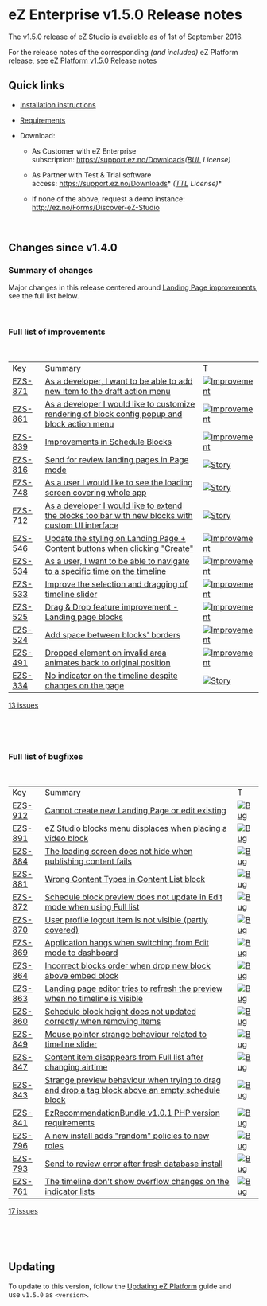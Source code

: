 #  eZ Enterprise v1.5.0 Release notes

The v1.5.0 release of eZ Studio is available as of 1st of September 2016.

For the release notes of the corresponding *(and included)* eZ Platform release, see [eZ Platform v1.5.0 Release notes](eZ-Platform-v1.5.0-Release-notes_32114891.html)

## Quick links

-   [Installation instructions](31429538.html)
-   [Requirements](31429536.html)
-   Download:

    -   As Customer with eZ Enterprise subscription: <https://support.ez.no/Downloads>*([BUL](http://ez.no/About-our-Software/Licenses-and-agreements/eZ-Business-Use-License-Agreement-eZ-BUL-Version-2.1?return=/About-our-Software/Licenses-and-agreements/eZ-Business-Use-License-Agreement-eZ-BUL-Version-2.1?processed=1457699707&return=%2FAbout-our-Software%2FLicenses-and-agreements%2FeZ-Business-Use-License-Agreement-eZ-BUL-Version-2.1?return=%2FAbout-our-Software%2FLicenses-and-agreements%2FeZ-Business-Use-License-Agreement-eZ-BUL-Version-2.1) License)*

    -   As Partner with Test & Trial software access: <https://support.ez.no/Downloads>* *([TTL](http://ez.no/About-our-Software/Licenses-and-agreements/eZ-Trial-and-Test-License-Agreement-eZ-TTL-v2.0) License)**

    -   If none of the above, request a demo instance: <http://ez.no/Forms/Discover-eZ-Studio>

 

## Changes since v1.4.0

### Summary of changes

Major changes in this release centered around [Landing Page improvements](https://jira.ez.no/browse/EZS-511), see the full list below.

 

### Full list of improvements

 

|                                                            |                                                                                                                                                      |                                                                                                                               |
|------------------------------------------------------------|------------------------------------------------------------------------------------------------------------------------------------------------------|-------------------------------------------------------------------------------------------------------------------------------|
| Key                                                        | Summary                                                                                                                                              | T                                                                                                                             |
| [EZS-871](https://jira.ez.no/browse/EZS-871?src=confmacro) | [As a developer, I want to be able to add new item to the draft action menu](https://jira.ez.no/browse/EZS-871?src=confmacro)                        | [![Improvement](https://jira.ez.no/images/icons/issuetypes/improvement.png)](https://jira.ez.no/browse/EZS-871?src=confmacro) |
| [EZS-861](https://jira.ez.no/browse/EZS-861?src=confmacro) | [As a developer I would like to customize rendering of block config popup and block action menu](https://jira.ez.no/browse/EZS-861?src=confmacro)    | [![Improvement](https://jira.ez.no/images/icons/issuetypes/improvement.png)](https://jira.ez.no/browse/EZS-861?src=confmacro) |
| [EZS-839](https://jira.ez.no/browse/EZS-839?src=confmacro) | [Improvements in Schedule Blocks](https://jira.ez.no/browse/EZS-839?src=confmacro)                                                                   | [![Improvement](https://jira.ez.no/images/icons/issuetypes/improvement.png)](https://jira.ez.no/browse/EZS-839?src=confmacro) |
| [EZS-816](https://jira.ez.no/browse/EZS-816?src=confmacro) | [Send for review landing pages in Page mode](https://jira.ez.no/browse/EZS-816?src=confmacro)                                                        | [![Story](https://jira.ez.no/images/icons/issuetypes/story.png)](https://jira.ez.no/browse/EZS-816?src=confmacro)             |
| [EZS-748](https://jira.ez.no/browse/EZS-748?src=confmacro) | [As a user I would like to see the loading screen covering whole app](https://jira.ez.no/browse/EZS-748?src=confmacro)                               | [![Story](https://jira.ez.no/images/icons/issuetypes/story.png)](https://jira.ez.no/browse/EZS-748?src=confmacro)             |
| [EZS-712](https://jira.ez.no/browse/EZS-712?src=confmacro) | [As a developer I would like to extend the blocks toolbar with new blocks with custom UI interface](https://jira.ez.no/browse/EZS-712?src=confmacro) | [![Story](https://jira.ez.no/images/icons/issuetypes/story.png)](https://jira.ez.no/browse/EZS-712?src=confmacro)             |
| [EZS-546](https://jira.ez.no/browse/EZS-546?src=confmacro) | [Update the styling on Landing Page + Content buttons when clicking "Create"](https://jira.ez.no/browse/EZS-546?src=confmacro)                       | [![Improvement](https://jira.ez.no/images/icons/issuetypes/improvement.png)](https://jira.ez.no/browse/EZS-546?src=confmacro) |
| [EZS-534](https://jira.ez.no/browse/EZS-534?src=confmacro) | [As a user, I want to be able to navigate to a specific time on the timeline](https://jira.ez.no/browse/EZS-534?src=confmacro)                       | [![Improvement](https://jira.ez.no/images/icons/issuetypes/improvement.png)](https://jira.ez.no/browse/EZS-534?src=confmacro) |
| [EZS-533](https://jira.ez.no/browse/EZS-533?src=confmacro) | [Improve the selection and dragging of timeline slider](https://jira.ez.no/browse/EZS-533?src=confmacro)                                             | [![Improvement](https://jira.ez.no/images/icons/issuetypes/improvement.png)](https://jira.ez.no/browse/EZS-533?src=confmacro) |
| [EZS-525](https://jira.ez.no/browse/EZS-525?src=confmacro) | [Drag & Drop feature improvement - Landing page blocks](https://jira.ez.no/browse/EZS-525?src=confmacro)                                             | [![Improvement](https://jira.ez.no/images/icons/issuetypes/improvement.png)](https://jira.ez.no/browse/EZS-525?src=confmacro) |
| [EZS-524](https://jira.ez.no/browse/EZS-524?src=confmacro) | [Add space between blocks' borders](https://jira.ez.no/browse/EZS-524?src=confmacro)                                                                 | [![Improvement](https://jira.ez.no/images/icons/issuetypes/improvement.png)](https://jira.ez.no/browse/EZS-524?src=confmacro) |
| [EZS-491](https://jira.ez.no/browse/EZS-491?src=confmacro) | [Dropped element on invalid area animates back to original position](https://jira.ez.no/browse/EZS-491?src=confmacro)                                | [![Improvement](https://jira.ez.no/images/icons/issuetypes/improvement.png)](https://jira.ez.no/browse/EZS-491?src=confmacro) |
| [EZS-334](https://jira.ez.no/browse/EZS-334?src=confmacro) | [No indicator on the timeline despite changes on the page](https://jira.ez.no/browse/EZS-334?src=confmacro)                                          | [![Story](https://jira.ez.no/images/icons/issuetypes/story.png)](https://jira.ez.no/browse/EZS-334?src=confmacro)             |

 [13 issues](https://jira.ez.no/secure/IssueNavigator.jspa?reset=true&jqlQuery=key+in+%28EZS-871%2C+EZS-524%2C+EZS-546%2C+EZS-748%2C+EZS-861%2C+EZS-334%2C+EZS-712%2C+EZS-491%2C+EZS-525%2C+EZS-533%2C+EZS-534%2C+EZS-816%2C+EZS-839%29++&src=confmacro "View all matching issues in JIRA.")

 

 

### Full list of bugfixes

 

|                                                            |                                                                                                                                                     |                                                                                                               |
|------------------------------------------------------------|-----------------------------------------------------------------------------------------------------------------------------------------------------|---------------------------------------------------------------------------------------------------------------|
| Key                                                        | Summary                                                                                                                                             | T                                                                                                             |
| [EZS-912](https://jira.ez.no/browse/EZS-912?src=confmacro) | [Cannot create new Landing Page or edit existing](https://jira.ez.no/browse/EZS-912?src=confmacro)                                                  | [![Bug](https://jira.ez.no/images/icons/issuetypes/bug.png)](https://jira.ez.no/browse/EZS-912?src=confmacro) |
| [EZS-891](https://jira.ez.no/browse/EZS-891?src=confmacro) | [eZ Studio blocks menu displaces when placing a video block](https://jira.ez.no/browse/EZS-891?src=confmacro)                                       | [![Bug](https://jira.ez.no/images/icons/issuetypes/bug.png)](https://jira.ez.no/browse/EZS-891?src=confmacro) |
| [EZS-884](https://jira.ez.no/browse/EZS-884?src=confmacro) | [The loading screen does not hide when publishing content fails](https://jira.ez.no/browse/EZS-884?src=confmacro)                                   | [![Bug](https://jira.ez.no/images/icons/issuetypes/bug.png)](https://jira.ez.no/browse/EZS-884?src=confmacro) |
| [EZS-881](https://jira.ez.no/browse/EZS-881?src=confmacro) | [Wrong Content Types in Content List block](https://jira.ez.no/browse/EZS-881?src=confmacro)                                                        | [![Bug](https://jira.ez.no/images/icons/issuetypes/bug.png)](https://jira.ez.no/browse/EZS-881?src=confmacro) |
| [EZS-872](https://jira.ez.no/browse/EZS-872?src=confmacro) | [Schedule block preview does not update in Edit mode when using Full list](https://jira.ez.no/browse/EZS-872?src=confmacro)                         | [![Bug](https://jira.ez.no/images/icons/issuetypes/bug.png)](https://jira.ez.no/browse/EZS-872?src=confmacro) |
| [EZS-870](https://jira.ez.no/browse/EZS-870?src=confmacro) | [User profile logout item is not visible (partly covered)](https://jira.ez.no/browse/EZS-870?src=confmacro)                                         | [![Bug](https://jira.ez.no/images/icons/issuetypes/bug.png)](https://jira.ez.no/browse/EZS-870?src=confmacro) |
| [EZS-869](https://jira.ez.no/browse/EZS-869?src=confmacro) | [Application hangs when switching from Edit mode to dashboard](https://jira.ez.no/browse/EZS-869?src=confmacro)                                     | [![Bug](https://jira.ez.no/images/icons/issuetypes/bug.png)](https://jira.ez.no/browse/EZS-869?src=confmacro) |
| [EZS-864](https://jira.ez.no/browse/EZS-864?src=confmacro) | [Incorrect blocks order when drop new block above embed block](https://jira.ez.no/browse/EZS-864?src=confmacro)                                     | [![Bug](https://jira.ez.no/images/icons/issuetypes/bug.png)](https://jira.ez.no/browse/EZS-864?src=confmacro) |
| [EZS-863](https://jira.ez.no/browse/EZS-863?src=confmacro) | [Landing page editor tries to refresh the preview when no timeline is visible](https://jira.ez.no/browse/EZS-863?src=confmacro)                     | [![Bug](https://jira.ez.no/images/icons/issuetypes/bug.png)](https://jira.ez.no/browse/EZS-863?src=confmacro) |
| [EZS-860](https://jira.ez.no/browse/EZS-860?src=confmacro) | [Schedule block height does not updated correctly when removing items](https://jira.ez.no/browse/EZS-860?src=confmacro)                             | [![Bug](https://jira.ez.no/images/icons/issuetypes/bug.png)](https://jira.ez.no/browse/EZS-860?src=confmacro) |
| [EZS-849](https://jira.ez.no/browse/EZS-849?src=confmacro) | [Mouse pointer strange behaviour related to timeline slider](https://jira.ez.no/browse/EZS-849?src=confmacro)                                       | [![Bug](https://jira.ez.no/images/icons/issuetypes/bug.png)](https://jira.ez.no/browse/EZS-849?src=confmacro) |
| [EZS-847](https://jira.ez.no/browse/EZS-847?src=confmacro) | [Content item disappears from Full list after changing airtime](https://jira.ez.no/browse/EZS-847?src=confmacro)                                    | [![Bug](https://jira.ez.no/images/icons/issuetypes/bug.png)](https://jira.ez.no/browse/EZS-847?src=confmacro) |
| [EZS-843](https://jira.ez.no/browse/EZS-843?src=confmacro) | [Strange preview behaviour when trying to drag and drop a tag block above an empty schedule block](https://jira.ez.no/browse/EZS-843?src=confmacro) | [![Bug](https://jira.ez.no/images/icons/issuetypes/bug.png)](https://jira.ez.no/browse/EZS-843?src=confmacro) |
| [EZS-841](https://jira.ez.no/browse/EZS-841?src=confmacro) | [EzRecommendationBundle v1.0.1 PHP version requirements](https://jira.ez.no/browse/EZS-841?src=confmacro)                                           | [![Bug](https://jira.ez.no/images/icons/issuetypes/bug.png)](https://jira.ez.no/browse/EZS-841?src=confmacro) |
| [EZS-796](https://jira.ez.no/browse/EZS-796?src=confmacro) | [A new install adds "random" policies to new roles](https://jira.ez.no/browse/EZS-796?src=confmacro)                                                | [![Bug](https://jira.ez.no/images/icons/issuetypes/bug.png)](https://jira.ez.no/browse/EZS-796?src=confmacro) |
| [EZS-793](https://jira.ez.no/browse/EZS-793?src=confmacro) | [Send to review error after fresh database install](https://jira.ez.no/browse/EZS-793?src=confmacro)                                                | [![Bug](https://jira.ez.no/images/icons/issuetypes/bug.png)](https://jira.ez.no/browse/EZS-793?src=confmacro) |
| [EZS-761](https://jira.ez.no/browse/EZS-761?src=confmacro) | [The timeline don't show overflow changes on the indicator lists](https://jira.ez.no/browse/EZS-761?src=confmacro)                                  | [![Bug](https://jira.ez.no/images/icons/issuetypes/bug.png)](https://jira.ez.no/browse/EZS-761?src=confmacro) |

 [17 issues](https://jira.ez.no/secure/IssueNavigator.jspa?reset=true&jqlQuery=key+in+%28EZS-796%2C+EZS-849%2C+EZS-870%2C+EZS-872%2C+EZS-869%2C+EZS-864%2C+EZS-860%2C+EZS-843%2C+EZS-841%2C+EZS-761%2C+EZS-881%2C+EZS-793%2C+EZS-891%2C+EZS-863%2C+EZS-847%2C+EZS-884%2C+EZS-912%29+++++&src=confmacro "View all matching issues in JIRA.")

 

 

## Updating

To update to this version, follow the [Updating eZ Platform](Updating-eZ-Platform_31431770.html) guide and use `v1.5.0` as `<version>`.

